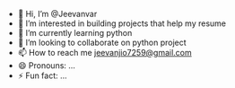 - 👋 Hi, I’m @Jeevanvar
- 👀 I’m interested in building projects that help my resume 
- 🌱 I’m currently learning python 
- 💞️ I’m looking to collaborate on python project 
- 📫 How to reach me jeevanjio7259@gmail.com
- 😄 Pronouns: ...
- ⚡ Fun fact: ...

<!---
Jeevanvar/Jeevanvar is a ✨ special ✨ repository because its `README.md` (this file) appears on your GitHub profile.
You can click the Preview link to take a look at your changes.
--->
